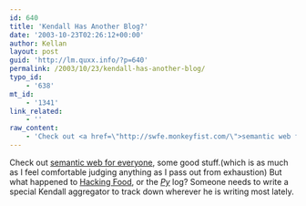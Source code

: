 ```yaml
---
id: 640
title: 'Kendall Has Another Blog?'
date: '2003-10-23T02:26:12+00:00'
author: Kellan
layout: post
guid: 'http://lm.quxx.info/?p=640'
permalink: /2003/10/23/kendall-has-another-blog/
typo_id:
    - '638'
mt_id:
    - '1341'
link_related:
    - ''
raw_content:
    - 'Check out <a href=\"http://swfe.monkeyfist.com/\">semantic web for everyone</a>, some good stuff.(which is as much as I feel comfortable judging anything as I pass out from exhaustion)  But what happened to <a href=\"http://clark.dallas.tx.us/\">Hacking Food</a>, or the <a href=\"http://pyzine.com\"><em>Py</em></a> log?  Someone needs to write a special Kendall aggregator to track down wherever he is writing most lately.'
---
```


Check out [semantic web for everyone](http://swfe.monkeyfist.com/), some good stuff.(which is as much as I feel comfortable judging anything as I pass out from exhaustion) But what happened to [Hacking Food](http://clark.dallas.tx.us/), or the [*Py*](http://pyzine.com) log? Someone needs to write a special Kendall aggregator to track down wherever he is writing most lately.